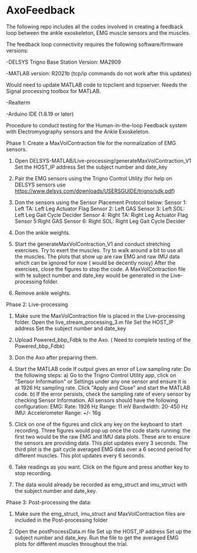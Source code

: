 # AxoFeedback
The following repo includes all the codes involved in creating a feedback loop between the ankle exoskeleton, EMG muscle sensors and the muscles.

The feedback loop connectivity requires the following software/firmware versions:

-DELSYS Trigno Base Station Version: MA2909

-MATLAB version: R2021b (tcp/ip commands do not work after this updates)

   Would need to update MATLAB code to tcpclient and tcpserver.
   Needs the Signal processing toolbox for MATLAB.
    
-Realterm

-Arduino IDE (1.8.19 or later)

Procedure to conduct testing for the Human-in-the-loop Feedback system with Electromyography sensors and the Ankle Exoskeleton.

Phase 1: Create a MaxVolContraction file for the normalization of EMG sensors.
 1) Open DELSYS-MATLAB/Live-processing/generateMaxVolContraction_V1
      Set the HOST_IP address
      Set the subject number and date_key
 
 2) Pair the EMG sensors using the Trigno Control Utility
      (for help on DELSYS sensors use https://www.delsys.com/downloads/USERSGUIDE/trigno/sdk.pdf) 
 
 3) Don the sensors using the Sensor Placement Protocol below:
      Sensor 1: Left TA: Left Leg Actuator Flag
      Sensor 2: Left GAS
      Sensor 3: Left SOL: Left Leg Gait Cycle Decider
      Sensor 4: Right TA: Right Leg Actuator Flag
      Sensor 5:Right GAS
      Sensor 6: Right SOL: Right Leg Gait Cycle Decider

4) Don the ankle weights.

5) Start the generateMaxVolContraction_V1 and conduct stretching exercises.
   Try to exert the muscles. Try to walk around a bit to use all the muscles.
   The plots that show up are raw EMG and raw IMU data which can be ignored for now ( would be decently noisy)
   After the exercises, close the figures to stop the code.
   A MaxVolContraction file with te subject number and date_key would be generated in the Live-processing folder.

6) Remove ankle weights.
   
Phase 2: Live-processing
1) Make sure the MaxVolContraction file is placed in the Live-processing folder. Open the live_stream_processing_3.m file
   Set the HOST_IP address
   Set the subject number and date_key
   
2) Upload Powered_bbp_Fdbk to the Axo. ( Need to complete testing of the Powered_bbp_Fdbk)

3) Don the Axo after preparing them.

4) Start the MATLAB code
   If output gives an error of Low sampling rate: Do the following steps:
   a) Go to the Trigno Control Utility app, click on "Sensor Information" or Settings under any one sensor and ensure it is at       1926 Hz sampling rate. Click "Apply and Close" and start the MATLAB code.
   b) If the error persists, check the sampling rate of every sensor by checking Sensor Information.
      All sensors should have the following configuration:
      EMG:
         Rate: 1926 Hz
         Range: 11 mV
         Bandwidth: 20-450 Hz
      IMU:
         Accelerometer Range: +/- 16g

5) Click on one of the figures and click any key on the keyboard to start recording.
   Three figures would pop up once the code starts running:
   the first two would be the raw EMG and IMU data plots. These are to ensure the sensors are providing data. This plot        updates every 3 seconds.
   The third plot is the gait cycle averaged EMG data over a 6 second period for different muscles. This plot updates every    6 seconds.
   
6) Take readings as you want. Click on the figure and press another key to stop recording.

7) The data would already be recorded as emg_struct and imu_struct with the subject number and date_key.

Phase 3: Post-processing the data:
1) Make sure the emg_struct, imu_struct and MaxVolContraction files are included in the Post-processing folder

2) Open the postProcessData.m file
   Set up the HOST_IP address
   Set up the subject number and date_key.
   Run the file to get the averaged EMG plots for different muscles throughout the trial.
         
      
      
   
   
